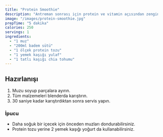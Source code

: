 ```yaml
---
title: "Protein Smoothie"
description: "Antreman sonrası için protein ve vitamin açısından zengin smoothie tarifi"
image: "/images/protein-smoothie.jpg"
prepTime: "5 dakika"
calories: 250
servings: 1
ingredients:
  - "1 muz"
  - "200ml badem sütü"
  - "1 ölçek protein tozu"
  - "1 yemek kaşığı yulaf"
  - "1 tatlı kaşığı chia tohumu"
---
```


## Hazırlanışı

1. Muzu soyup parçalara ayırın.
2. Tüm malzemeleri blenderda karıştırın.
3. 30 saniye kadar karıştırdıktan sonra servis yapın.

### İpucu
* Daha soğuk bir içecek için önceden muzları dondurabilirsiniz.
* Protein tozu yerine 2 yemek kaşığı yoğurt da kullanabilirsiniz.